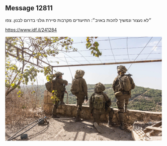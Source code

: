 ## Message 12811

״לא נעצור ונמשיך להכות באויב״:
התיעודים מקרבות סיירת גולני בדרום לבנון. צפו

 https://www.idf.il/241284

![Photo](12811/12811_photo.jpg)
